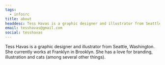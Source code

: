 ```yaml
---
tags:
  - infosrc
title: about
headdesc: Tess Havas is a graphic designer and illustrator from Seattle, Washington. She currently works at Franklyn in Brooklyn. She has a love for branding, illustration and cats (among several other things).
email: tesshavas@gmail.com
social: tesshavas
---
```


Tess Havas is a graphic designer and illustrator from Seattle, Washington. She currently works at Franklyn in Brooklyn. She has a love for branding, illustration and cats (among several other things).
